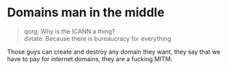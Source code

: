 # Domains man in the middle

>qorg: Why is the ICANN a thing?  
>dvtate: Because there is bureaucracy for everything

Those guys can create and destroy any domain they want, they say that
we have to pay for internet domains, they are a fucking MITM.
